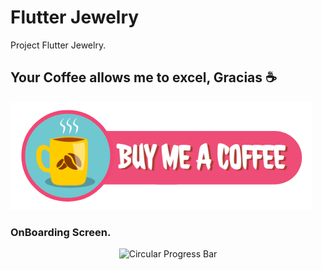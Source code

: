 # Flutter Jewelry

Project Flutter Jewelry.


## Your Coffee allows me to excel, Gracias ☕

<a href="https://www.buymeacoffee.com/adamkif" target="_blank" rel="noopener noreferrer"><img src="https://github.com/adam-kif/SwiftUI-Loading-Animation/blob/main/Screenshot/BuyMeACoffee.png" alt="Buy Me A Coffee" /></a>

### OnBoarding Screen.
<div align="center" width="100%">

 <img width="30%" src="https://github.com/adamkif/Flutter_Circular_Progress_Bar/blob/master/Screenshot/OnBoarding.png"
      alt="Circular Progress Bar">
</div>
